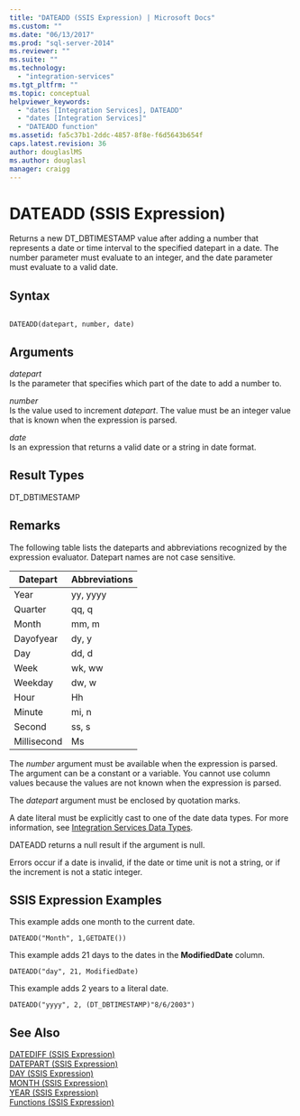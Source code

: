 ```yaml
---
title: "DATEADD (SSIS Expression) | Microsoft Docs"
ms.custom: ""
ms.date: "06/13/2017"
ms.prod: "sql-server-2014"
ms.reviewer: ""
ms.suite: ""
ms.technology: 
  - "integration-services"
ms.tgt_pltfrm: ""
ms.topic: conceptual
helpviewer_keywords: 
  - "dates [Integration Services], DATEADD"
  - "dates [Integration Services]"
  - "DATEADD function"
ms.assetid: fa5c37b1-2ddc-4857-8f8e-f6d5643b654f
caps.latest.revision: 36
author: douglaslMS
ms.author: douglasl
manager: craigg
---
```

# DATEADD (SSIS Expression)
  Returns a new DT_DBTIMESTAMP value after adding a number that represents a date or time interval to the specified datepart in a date. The number parameter must evaluate to an integer, and the date parameter must evaluate to a valid date.  
  
## Syntax  
  
```  
  
DATEADD(datepart, number, date)  
```  
  
## Arguments  
 *datepart*  
 Is the parameter that specifies which part of the date to add a number to.  
  
 *number*  
 Is the value used to increment *datepart*. The value must be an integer value that is known when the expression is parsed.  
  
 *date*  
 Is an expression that returns a valid date or a string in date format.  
  
## Result Types  
 DT_DBTIMESTAMP  
  
## Remarks  
 The following table lists the dateparts and abbreviations recognized by the expression evaluator. Datepart names are not case sensitive.  
  
|Datepart|Abbreviations|  
|--------------|-------------------|  
|Year|yy, yyyy|  
|Quarter|qq, q|  
|Month|mm, m|  
|Dayofyear|dy, y|  
|Day|dd, d|  
|Week|wk, ww|  
|Weekday|dw, w|  
|Hour|Hh|  
|Minute|mi, n|  
|Second|ss, s|  
|Millisecond|Ms|  
  
 The *number* argument must be available when the expression is parsed. The argument can be a constant or a variable. You cannot use column values because the values are not known when the expression is parsed.  
  
 The *datepart* argument must be enclosed by quotation marks.  
  
 A date literal must be explicitly cast to one of the date data types. For more information, see [Integration Services Data Types](../data-flow/integration-services-data-types.md).  
  
 DATEADD returns a null result if the argument is null.  
  
 Errors occur if a date is invalid, if the date or time unit is not a string, or if the increment is not a static integer.  
  
## SSIS Expression Examples  
 This example adds one month to the current date.  
  
```  
DATEADD("Month", 1,GETDATE())  
```  
  
 This example adds 21 days to the dates in the **ModifiedDate** column.  
  
```  
DATEADD("day", 21, ModifiedDate)  
```  
  
 This example adds 2 years to a literal date.  
  
```  
DATEADD("yyyy", 2, (DT_DBTIMESTAMP)"8/6/2003")  
```  
  
## See Also  
 [DATEDIFF &#40;SSIS Expression&#41;](datediff-ssis-expression.md)   
 [DATEPART &#40;SSIS Expression&#41;](datepart-ssis-expression.md)   
 [DAY &#40;SSIS Expression&#41;](day-ssis-expression.md)   
 [MONTH &#40;SSIS Expression&#41;](month-ssis-expression.md)   
 [YEAR &#40;SSIS Expression&#41;](year-ssis-expression.md)   
 [Functions &#40;SSIS Expression&#41;](functions-ssis-expression.md)  
  
  
